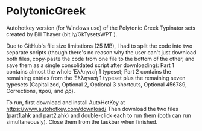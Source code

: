 # PolytonicGreek
Autohotkey version (for Windows use) of the Polytonic Greek Typinator sets created by Bill Thayer (bit.ly/GkTysetsWPT ).

Due to GitHub's file size limitations (25 MB), I had to split the code into two separate scripts (though there's no reason why the user can't just download both files, copy-paste the code from one file to the bottom of the other, and save them as a single consolidated script after downloading): Part 1 contains almost the whole Ἑλληνική 1 typeset; Part 2 contains the remaining entries from the Ἑλληνική 1 typeset plus the remaining seven typesets (Capitalized, Optional 2, Optional 3 shortcuts, Optional 456789, Corrections, προὔ, and ῤῥ).

To run, first download and install AutoHotKey at https://www.autohotkey.com/download/
Then download the two files (part1.ahk and part2.ahk) and double-click each to run them (both can run simultaneously). Close them from the taskbar when finished.
